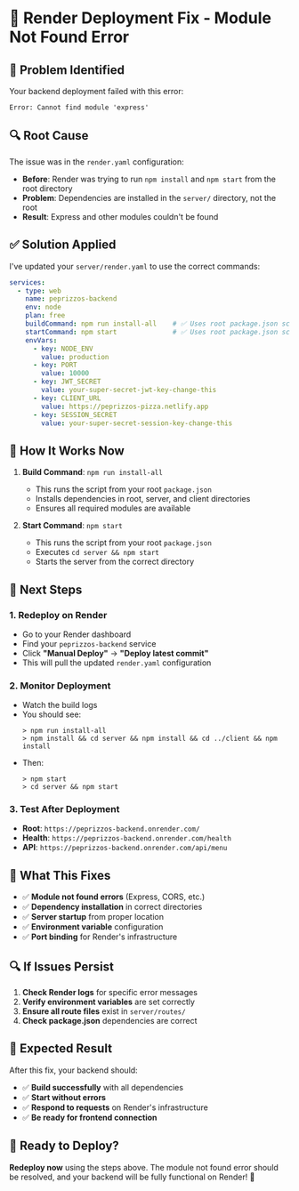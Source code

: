 # 🔧 Render Deployment Fix - Module Not Found Error

## 🚨 **Problem Identified**

Your backend deployment failed with this error:
```
Error: Cannot find module 'express'
```

## 🔍 **Root Cause**

The issue was in the `render.yaml` configuration:
- **Before**: Render was trying to run `npm install` and `npm start` from the root directory
- **Problem**: Dependencies are installed in the `server/` directory, not the root
- **Result**: Express and other modules couldn't be found

## ✅ **Solution Applied**

I've updated your `server/render.yaml` to use the correct commands:

```yaml
services:
  - type: web
    name: peprizzos-backend
    env: node
    plan: free
    buildCommand: npm run install-all    # ✅ Uses root package.json script
    startCommand: npm start              # ✅ Uses root package.json script
    envVars:
      - key: NODE_ENV
        value: production
      - key: PORT
        value: 10000
      - key: JWT_SECRET
        value: your-super-secret-jwt-key-change-this
      - key: CLIENT_URL
        value: https://peprizzos-pizza.netlify.app
      - key: SESSION_SECRET
        value: your-super-secret-session-key-change-this
```

## 🔧 **How It Works Now**

1. **Build Command**: `npm run install-all`
   - This runs the script from your root `package.json`
   - Installs dependencies in root, server, and client directories
   - Ensures all required modules are available

2. **Start Command**: `npm start`
   - This runs the script from your root `package.json`
   - Executes `cd server && npm start`
   - Starts the server from the correct directory

## 🚀 **Next Steps**

### **1. Redeploy on Render**
- Go to your Render dashboard
- Find your `peprizzos-backend` service
- Click **"Manual Deploy"** → **"Deploy latest commit"**
- This will pull the updated `render.yaml` configuration

### **2. Monitor Deployment**
- Watch the build logs
- You should see:
  ```
  > npm run install-all
  > npm install && cd server && npm install && cd ../client && npm install
  ```
- Then:
  ```
  > npm start
  > cd server && npm start
  ```

### **3. Test After Deployment**
- **Root**: `https://peprizzos-backend.onrender.com/`
- **Health**: `https://peprizzos-backend.onrender.com/health`
- **API**: `https://peprizzos-backend.onrender.com/api/menu`

## 🎯 **What This Fixes**

- ✅ **Module not found errors** (Express, CORS, etc.)
- ✅ **Dependency installation** in correct directories
- ✅ **Server startup** from proper location
- ✅ **Environment variable** configuration
- ✅ **Port binding** for Render's infrastructure

## 🔍 **If Issues Persist**

1. **Check Render logs** for specific error messages
2. **Verify environment variables** are set correctly
3. **Ensure all route files** exist in `server/routes/`
4. **Check package.json** dependencies are correct

## 🎉 **Expected Result**

After this fix, your backend should:
- ✅ **Build successfully** with all dependencies
- ✅ **Start without errors** 
- ✅ **Respond to requests** on Render's infrastructure
- ✅ **Be ready for frontend connection**

## 🚀 **Ready to Deploy?**

**Redeploy now** using the steps above. The module not found error should be resolved, and your backend will be fully functional on Render! 🎯
